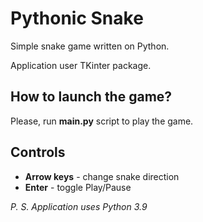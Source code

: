 # Pythonic Snake

Simple snake game written on Python.

Application user TKinter package.

## How to launch the game?

Please, run __main.py__ script to play the game.

## Controls

+ __Arrow keys__ - change snake direction
+ __Enter__ - toggle Play/Pause

_P. S. Application uses Python 3.9_